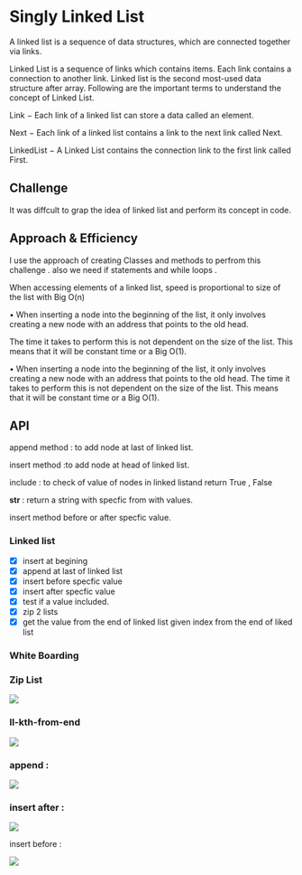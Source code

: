 # Singly Linked List

A linked list is a sequence of data structures, which are connected together via links.

Linked List is a sequence of links which contains items. Each link contains a connection to another link. Linked list is the second most-used data structure after array. Following are the important terms to understand the concept of Linked List.

Link − Each link of a linked list can store a data called an element.

Next − Each link of a linked list contains a link to the next link called Next.

LinkedList − A Linked List contains the connection link to the first link called First.

## Challenge

It was diffcult to grap the idea of linked list and perform its concept in code.

## Approach & Efficiency

<!-- What approach did you take? Why? What is the Big O space/time for this approach? -->

I use the approach of creating Classes and methods to perfrom this challenge .
also we need if statements and while loops .

When accessing elements of a linked list, speed is proportional to size of the list with Big O(n)

• When inserting a node into the beginning of the list, it only involves creating a new node with an address that points to the old head.

The time it takes to perform this is not dependent on the size of the list. This means that it will be constant time or a Big O(1).

• When inserting a node into the beginning of the list, it only involves creating a new node with an address that points to the old head. The time it takes to perform this is not dependent on the size of the list. This means that it will be constant time or a Big O(1).

## API

<!-- Description of each method publicly available to your Linked List -->

append method : to add node at last of linked list.

insert method :to add node at head of linked list.

include : to check of value of nodes in linked listand return True , False

**str** : return a string with specfic from with values.

insert method before or after specfic value.

### Linked list

- [x] insert at begining
- [x] append at last of linked list
- [x] insert before specfic value
- [x] insert after specfic value
- [x] test if a value included.
- [x] zip 2 lists
- [x] get the value from the end of linked list given index from the end of liked list

### White Boarding

### Zip List

![](https://i.ibb.co/p4CYJBT/code-challenges-4.jpg)

### ll-kth-from-end

![](https://i.ibb.co/Tk7s0Bh/code-challenges-3.jpg)

### append :

![](https://i.ibb.co/Yck7FGx/code-challenges.jpg)

### insert after :

![](https://i.ibb.co/xGD3Pq2/code-challenges-1.jpg)

insert before :

![](https://i.ibb.co/mv1yWDK/code-challenges-2.jpg)
